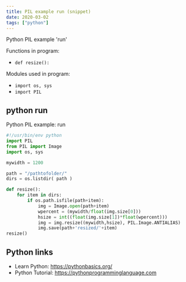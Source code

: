 ```yaml
---
title: PIL example run (snippet)
date: 2020-03-02
tags: ["python"]
---
```

Python PIL example 'run'

Functions in program: 
* `def resize():`

Modules used in program: 
* `import os, sys`
* `import PIL`

## python run

Python PIL example: run

```python
#!/usr/bin/env python
import PIL
from PIL import Image
import os, sys

mywidth = 1200

path = "/pathtofolder/"
dirs = os.listdir( path )

def resize():
    for item in dirs:
        if os.path.isfile(path+item):
			img = Image.open(path+item)
			wpercent = (mywidth/float(img.size[0]))
			hsize = int((float(img.size[1])*float(wpercent)))
			img = img.resize((mywidth,hsize), PIL.Image.ANTIALIAS)
			img.save(path+'resized/'+item)
resize()


```

## Python links

- Learn Python: https://pythonbasics.org/
- Python Tutorial: https://pythonprogramminglanguage.com
